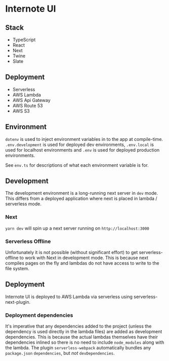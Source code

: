 # Internote UI

## Stack

- TypeScript
- React
- Next
- Twine
- Slate

## Deployment

- Serverless
- AWS Lambda
- AWS Api Gateway
- AWS Route 53
- AWS S3

## Environment

`dotenv` is used to inject environment variables in to the app at compile-time. `.env.development` is used for deployed dev environments, `.env.local` is used for localhost environments and `.env` is used for deployed production environments.

See `env.ts` for descriptions of what each environment variable is for.

## Development

The development environment is a long-running next server in `dev` mode. This differs from a deployed application where next is placed in lambda / serverless mode.

### Next

`yarn dev` will spin up a next server running on `http://localhost:3000`

### Serverless Offline

Unfortunately it is not possible (without significant effort) to get serverless-offline to work with Next in development mode. This is because next compiles pages on the fly and lambdas do not have access to write to the file system.

## Deployment

Internote UI is deployed to AWS Lambda via serverless using serverless-next-plugin.

### Deployment dependencies

It's imperative that any dependencies added to the project (unless the dependency is used directly in the lambda files) are added as development dependencies. This is because the actual lambdas themselves have their dependencies inlined so there is no need to include `node_modules` along with the lambda. The plugin `serverless-webpack` automatically bundles any `package.json` `dependencies`, but _not_ `devDependencies`.
